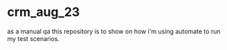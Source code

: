 # crm_aug_23
as a manual qa this repository is to show on how i'm using automate to run my test scenarios.
